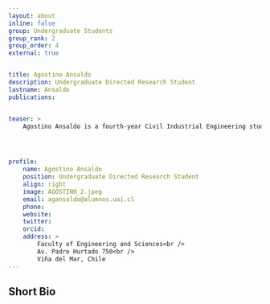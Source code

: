 ```yaml
---
layout: about
inline: false
group: Undergraduate Students
group_rank: 2
group_order: 4
external: true


title: Agostino Ansaldo
description: Undergraduate Directed Research Student
lastname: Ansaldo
publications: 


teaser: >
    Agostino Ansaldo is a fourth-year Civil Industrial Engineering student at Universidad Adolfo Ibáñez in Chile. His research focuses on public health logistics, particularly the Home Health Care Scheduling and Routing Problem. Under the direction of Prof. Jorge Acuña, he is currently optimizing the allocation and scheduling of home health services to improve efficiency and patient outcomes. The project is being carried out in collaboration with a CESFAM in Peñalolén, Santiago.




profile:
    name: Agostino Ansaldo
    position: Undergraduate Directed Research Student
    align: right
    image: AGOSTINO_2.jpeg
    email: agansaldo@alumnos.uai.cl
    phone: 
    website: 
    twitter: 
    orcid: 
    address: >
        Faculty of Engineering and Sciences<br />
        Av. Padre Hurtado 750<br />        
        Viña del Mar, Chile
---
```




## Short Bio

